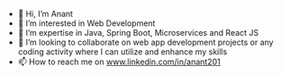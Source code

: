 - 👋 Hi, I’m Anant
- 👀 I’m interested in Web Development
- 🌱 I’m expertise in Java, Spring Boot, Microservices and React JS
- 💞️ I’m looking to collaborate on web app development projects or any coding activity where I can utilize and enhance my skills
- 📫 How to reach me on www.linkedin.com/in/anant201

<!---
anant-dgp/anant-dgp is a ✨ special ✨ repository because its `README.md` (this file) appears on your GitHub profile.
You can click the Preview link to take a look at your changes.
--->
